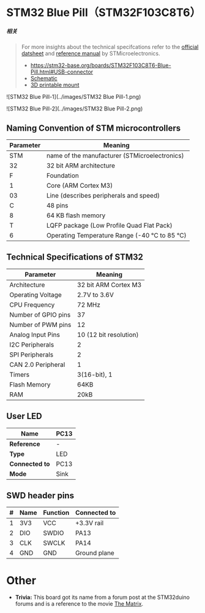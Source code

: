 # STM32 Blue Pill（STM32F103C8T6）

##### 相关

> For more insights about the technical specifcations refer to the [official datsheet](https://www.st.com/resource/en/datasheet/stm32f103c8.pdf) and [reference manual](https://www.st.com/content/ccc/resource/technical/document/reference_manual/59/b9/ba/7f/11/af/43/d5/CD00171190.pdf/files/CD00171190.pdf/jcr:content/translations/en.CD00171190.pdf) by STMicroelectronics.
>
> - https://stm32-base.org/boards/STM32F103C8T6-Blue-Pill.html#USB-connector
> - [Schematic](https://stm32-base.org/assets/pdf/boards/original-schematic-STM32F103C8T6-Blue_Pill.pdf)
> - [3D printable mount](https://www.thingiverse.com/thing:4061855)

![STM32 Blue Pill-1](../images/STM32 Blue Pill-1.png)

![STM32 Blue Pill-2](../images/STM32 Blue Pill-2.png)

## Naming Convention of STM microcontrollers

| **Parameter** | **Meaning**                                   |
| ------------- | --------------------------------------------- |
| STM           | name of the manufacturer (STMicroelectronics) |
| 32            | 32 bit ARM architecture                       |
| F             | Foundation                                    |
| 1             | Core (ARM Cortex M3)                          |
| 03            | Line (describes peripherals and speed)        |
| C             | 48 pins                                       |
| 8             | 64 KB flash memory                            |
| T             | LQFP package (Low Profile Quad Flat Pack)     |
| 6             | Operating Temperature Range (-40 °C to 85 °C) |

## Technical Specifications of STM32

| **Parameter**       | **Meaning**            |
| ------------------- | ---------------------- |
| Architecture        | 32 bit ARM Cortex M3   |
| Operating Voltage   | 2.7V to 3.6V           |
| CPU Frequency       | 72 MHz                 |
| Number of GPIO pins | 37                     |
| Number of PWM pins  | 12                     |
| Analog Input Pins   | 10 (12 bit resolution) |
| I2C Peripherals     | 2                      |
| SPI Peripherals     | 2                      |
| CAN 2.0 Peripheral  | 1                      |
| Timers              | 3(16-bit), 1           |
| Flash Memory        | 64KB                   |
| RAM                 | 20kB                   |

## **User LED**

| **Name**         | PC13 |
| ---------------- | ---- |
| **Reference**    | -    |
| **Type**         | LED  |
| **Connected to** | PC13 |
| **Mode**         | Sink |

## **SWD header pins**

| **#** | **Name** | **Function** | **Connected to** |
| ----- | -------- | ------------ | ---------------- |
| 1     | 3V3      | VCC          | +3.3V rail       |
| 2     | DIO      | SWDIO        | PA13             |
| 3     | CLK      | SWCLK        | PA14             |
| 4     | GND      | GND          | Ground plane     |

# Other

- **Trivia:** This board got its name from a forum post at the STM32duino forums and is a reference to the movie [The Matrix](https://www.imdb.com/title/tt0133093/).

